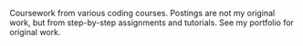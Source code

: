 Coursework from various coding courses. 
Postings are not my original work, but from step-by-step assignments and tutorials.
See my portfolio for original work.
